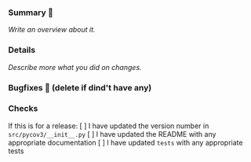 ### Summary :memo:
_Write an overview about it._



### Details
_Describe more what you did on changes._



### Bugfixes :bug: (delete if dind't have any)



### Checks

If this is for a release:
 [ ] I have updated the version number in `src/pycov3/__init__.py`
 [ ] I have updated the README with any appropriate documentation
 [ ] I have updated `tests` with any appropriate tests